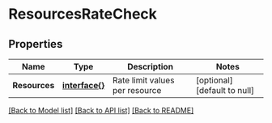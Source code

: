 # ResourcesRateCheck

## Properties
Name | Type | Description | Notes
------------ | ------------- | ------------- | -------------
**Resources** | [**interface{}**](interface{}.md) | Rate limit values per resource | [optional] [default to null]

[[Back to Model list]](../README.md#documentation-for-models) [[Back to API list]](../README.md#documentation-for-api-endpoints) [[Back to README]](../README.md)


